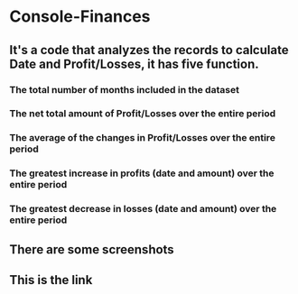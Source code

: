 # Console-Finances
## It's a code that analyzes the records to calculate Date and Profit/Losses, it has five function.
### The total number of months included in the dataset
### The net total amount of Profit/Losses over the entire period
### The average of the changes in Profit/Losses over the entire period
### The greatest increase in profits (date and amount) over the entire period
### The greatest decrease in losses (date and amount) over the entire period
## There are some screenshots

## This is the link
### 